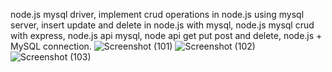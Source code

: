 node.js mysql driver,
implement crud operations in node.js using mysql server,
insert update and delete in node.js with mysql,
node.js mysql crud with express,
node.js api mysql,
node api get put post and delete,
node.js + MySQL connection.
![Screenshot (101)](https://github.com/aman01991/Node-js-Connent-with-MySQL/assets/125568025/57fa8078-93e5-46d7-9921-f0d4bcf36f54)
![Screenshot (102)](https://github.com/aman01991/Node-js-Connent-with-MySQL/assets/125568025/dcd81a01-40e1-4de9-b2e7-b2ca9b882024)
![Screenshot (103)](https://github.com/aman01991/Node-js-Connent-with-MySQL/assets/125568025/bdbc27b0-3634-4637-88fa-ef28fa59c572)

